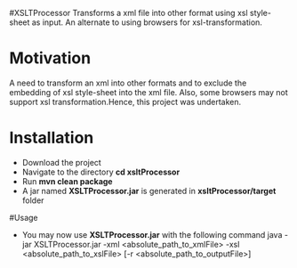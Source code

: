#XSLTProcessor
 	Transforms a xml file into other format using xsl style-sheet as input. 
 	An alternate to using browsers for xsl-transformation.
 	
# Motivation
   A need to transform an xml into other formats and to exclude the embedding of xsl style-sheet into the xml file.
   Also, some browsers may not support xsl transformation.Hence, this project was undertaken.    
   
# Installation
   * Download the project 
   * Navigate to the directory **cd xsltProcessor**
   * Run **mvn clean package**
   * A jar named **XSLTProcessor.jar** is generated in **xsltProcessor/target** folder
   
#Usage
   * You may now use **XSLTProcessor.jar** with the following command
	java -jar XSLTProcessor.jar -xml <absolute_path_to_xmlFile> -xsl <absolute_path_to_xslFile> [-r <absolute_path_to_outputFile>]
	 
    